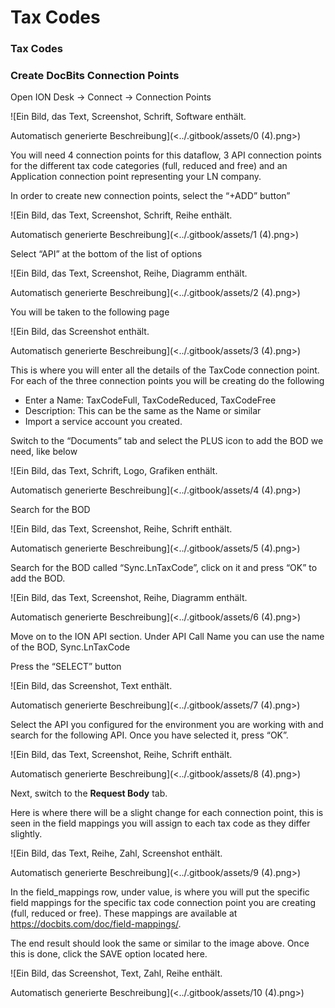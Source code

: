 # Tax Codes

### Tax Codes

### Create DocBits Connection Points

Open ION Desk → Connect → Connection Points

![Ein Bild, das Text, Screenshot, Schrift, Software enthält.

Automatisch generierte Beschreibung](<../.gitbook/assets/0 (4).png>)

You will need 4 connection points for this dataflow, 3 API connection points for the different tax code categories (full, reduced and free) and an Application connection point representing your LN company.

In order to create new connection points, select the “+ADD” button”

![Ein Bild, das Text, Screenshot, Schrift, Reihe enthält.

Automatisch generierte Beschreibung](<../.gitbook/assets/1 (4).png>)

Select “API” at the bottom of the list of options

![Ein Bild, das Text, Screenshot, Reihe, Diagramm enthält.

Automatisch generierte Beschreibung](<../.gitbook/assets/2 (4).png>)

You will be taken to the following page

![Ein Bild, das Screenshot enthält.

Automatisch generierte Beschreibung](<../.gitbook/assets/3 (4).png>)

This is where you will enter all the details of the TaxCode connection point. For each of the three connection points you will be creating do the following

* Enter a Name: TaxCodeFull, TaxCodeReduced, TaxCodeFree
* Description: This can be the same as the Name or similar
* Import a service account you created.

Switch to the “Documents” tab and select the PLUS icon to add the BOD we need, like below

![Ein Bild, das Text, Schrift, Logo, Grafiken enthält.

Automatisch generierte Beschreibung](<../.gitbook/assets/4 (4).png>)

Search for the BOD

![Ein Bild, das Text, Screenshot, Reihe, Schrift enthält.

Automatisch generierte Beschreibung](<../.gitbook/assets/5 (4).png>)

Search for the BOD called “Sync.LnTaxCode”, click on it and press “OK” to add the BOD.

![Ein Bild, das Text, Screenshot, Reihe, Diagramm enthält.

Automatisch generierte Beschreibung](<../.gitbook/assets/6 (4).png>)

Move on to the ION API section. Under API Call Name you can use the name of the BOD, Sync.LnTaxCode

Press the “SELECT” button

![Ein Bild, das Screenshot, Text enthält.

Automatisch generierte Beschreibung](<../.gitbook/assets/7 (4).png>)

Select the API you configured for the environment you are working with and search for the following API. Once you have selected it, press “OK”.

![Ein Bild, das Text, Screenshot, Reihe, Schrift enthält.

Automatisch generierte Beschreibung](<../.gitbook/assets/8 (4).png>)

Next, switch to the **Request Body** tab.

Here is where there will be a slight change for each connection point, this is seen in the field mappings you will assign to each tax code as they differ slightly.

![Ein Bild, das Text, Reihe, Zahl, Screenshot enthält.

Automatisch generierte Beschreibung](<../.gitbook/assets/9 (4).png>)

In the field\_mappings row, under value, is where you will put the specific field mappings for the specific tax code connection point you are creating (full, reduced or free). These mappings are available at https://docbits.com/doc/field-mappings/.

The end result should look the same or similar to the image above. Once this is done, click the SAVE option located here.

![Ein Bild, das Screenshot, Text, Zahl, Reihe enthält.

Automatisch generierte Beschreibung](<../.gitbook/assets/10 (4).png>)

